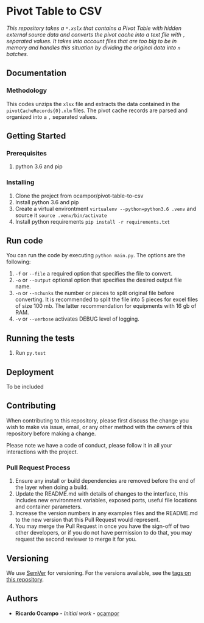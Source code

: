 # Pivot Table to CSV

*This repository takes a `*.xslx` that contains a Pivot Table with hidden external source data and converts the pivot cache into a text file with `,` separated values. It takes into account files that are too big to be in memory and handles this situation by dividing the original data into `n` batches.*

## Documentation
### Methodology
This codes unzips the `xlsx` file and extracts the data contained in the `pivotCacheRecords{0}.xlm` files. The pivot cache records are parsed and organized into a `,` separated values.  

## Getting Started
### Prerequisites
1. python 3.6 and pip

### Installing
1. Clone the project from ocampor/pivot-table-to-csv
1. Install python 3.6 and pip
1. Create a virtual environtment `virtualenv --python=python3.6 .venv` and source it `source .venv/bin/activate`
1. Install python requirements `pip install -r requirements.txt`

## Run code
You can run the code by executing `python main.py`. The options are the following:
1. `-f` or `--file` a required option that specifies the file to convert.
1. `-o` or `--output` optional option that specifies the desired output file name.
1. `-n` or `--nchunks` the number or pieces to split original file before converting. It is recommended to split the file into 5 pieces for excel files of size 100 mb. The latter recommendation for equipments with 16 gb of RAM. 
1. `-v` or `--verbose` activates DEBUG level of logging.

## Running the tests
1. Run `py.test`

## Deployment
To be included

## Contributing
When contributing to this repository, please first discuss the change you wish to make via issue,
email, or any other method with the owners of this repository before making a change. 

Please note we have a code of conduct, please follow it in all your interactions with the project.

### Pull Request Process

1. Ensure any install or build dependencies are removed before the end of the layer when doing a 
   build.
2. Update the README.md with details of changes to the interface, this includes new environment 
   variables, exposed ports, useful file locations and container parameters.
3. Increase the version numbers in any examples files and the README.md to the new version that this
   Pull Request would represent.
4. You may merge the Pull Request in once you have the sign-off of two other developers, or if you 
   do not have permission to do that, you may request the second reviewer to merge it for you.

## Versioning
We use [SemVer](http://semver.org/) for versioning. For the versions available, see the [tags on this repository](https://github.com/your/project/tags). 

## Authors
* **Ricardo Ocampo** - *Initial work* - [ocampor](https://github.com/ocampor)
